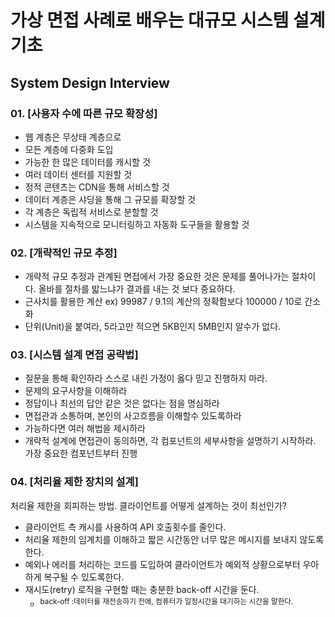 
# 가상 면접 사례로 배우는 대규모 시스템 설계 기초
## System Design Interview

### 01. [사용자 수에 따른 규모 확장성]
* 웹 계층은 무상태 계층으로
* 모든 계층에 다중화 도입
* 가능한 한 많은 데이터를 캐시할 것
* 여러 데이터 센터를 지원할 것
* 정적 콘텐츠는 CDN을 통해 서비스할 것
* 데이터 계층은 샤딩을 통해 그 규모를 확장할 것
* 각 계층은 독립적 서비스로 분할할 것
* 시스템을 지속적으로 모니터링하고 자동화 도구들을 활용할 것

### 02. [개략적인 규모 추정]
* 개략적 규모 추정과 관계된 면접에서 가장 중요한 것은 문제를 풀어나가는 절차이다. 올바를 절차를 밟느냐가 결과를 내는 것 보다 중요하다.
* 근사치를 활용한 계산 ex) 99987 / 9.1의 계산의 정확함보다 100000 / 10로 간소화
* 단위(Unit)을 붙여라, 5라고만 적으면 5KB인지 5MB인지 알수가 없다.


### 03. [시스템 설계 면접 공략법]
* 질문을 통해 확인하라 스스로 내린 가정이 옳다 믿고 진행하지 마라.
* 문제의 요구사항을 이해하라
* 정답이나 최선의 답안 같은 것은 없다는 점을 명심하라
* 면접관과 소통하며, 본인의 사고흐름을 이해할수 있도록하라
* 가능하다면 여러 해법을 제시하라
* 개략적 설계에 면접관이 동의하면, 각 컴포넌트의 세부사항을 설명하기 시작하라. 가장 중요한 컴포넌트부터 진행


### 04. [처리율 제한 장치의 설계]
처리율 제한을 회피하는 방법. 클라이언트를 어떻게 설계하는 것이 최선인가?
* 클라이언트 측 캐시를 사용하여 API 호출횟수를 줄인다.
* 처리율 제한의 임계치를 이해하고 짧은 시간동안 너무 많은 메시지를 보내지 않도록한다.
* 예외나 에러를 처리하는 코드를 도입하여 클라이언트가 예외적 상황으로부터 우아하게 복구될 수 있도록한다.
* 재시도(retry) 로직을 구현할 때는 충분한 back-off 시간을 둔다.
  * <sup>back-off :데이터를 재전송하기 전에, 컴퓨터가 일정시간을 대기하는 시간을 말한다.</sup>